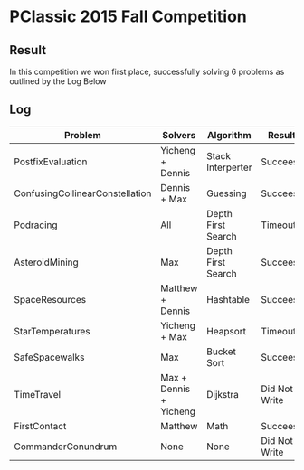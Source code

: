 # PClassic 2015 Fall Competition

## Result

In this competition we won first place, successfully solving 6 problems as
outlined by the Log Below

## Log

| Problem | Solvers | Algorithm | Result |
|---------|---------|-----------|--------|
| PostfixEvaluation | Yicheng + Dennis | Stack Interperter | Succeess |
| ConfusingCollinearConstellation | Dennis + Max | Guessing | Succeess |
| Podracing | All | Depth First Search | Timeout |
| AsteroidMining | Max | Depth First Search | Succeess |
| SpaceResources | Matthew + Dennis | Hashtable | Succeess |
| StarTemperatures | Yicheng + Max | Heapsort | Timeout |
| SafeSpacewalks | Max | Bucket Sort | Succeess |
| TimeTravel | Max + Dennis + Yicheng | Dijkstra | Did Not Write |
| FirstContact | Matthew | Math | Succeess |
| CommanderConundrum | None | None | Did Not Write |
